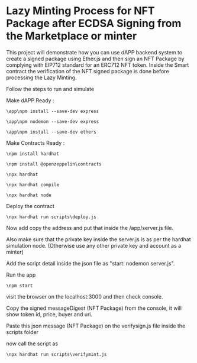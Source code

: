 # Lazy Minting Process for NFT Package after ECDSA Signing from the Marketplace or minter 

This project will demonstrate how you can use dAPP backend system to create a signed package using Ether.js and then sign an NFT Package by complying with EIP712 standard for an ERC712 NFT token. Inside the Smart contract the verification of the NFT signed package is done before processing the Lazy Minting. 

Follow the steps to run and simulate

Make dAPP Ready : 

```shell
\app\npm install --save-dev express

\app\npm nodemon --save-dev express

\app\npm install --save-dev ethers

```
Make Contracts Ready :

```shell
\npm install hardhat

\npm install @openzeppelin\contracts

\npx hardhat

\npx hardhat compile

\npx hardhat node

```

Deploy the contract

```shell
\npx hardhat run scripts\deploy.js

```

Now add copy the address and put that inside the /app/server.js file.

Also make sure that the private key inside the server.js is as per the hardhat simulation node. (Otherwise use any other private key and account as a minter)

Add the script detail inside the json file as "start: nodemon server.js".

Run the app 

```shell
\npm start

```

visit the browser on the localhost:3000 and then check console.

Copy the signed messageDigest (NFT Package) from the console, it will show token id, price, buyer and uri.

Paste this json message (NFT Package) on the verifysign.js file inside the scripts folder

now call the script as 

```shell
\npx hardhat run scripts\verifymint.js

```
